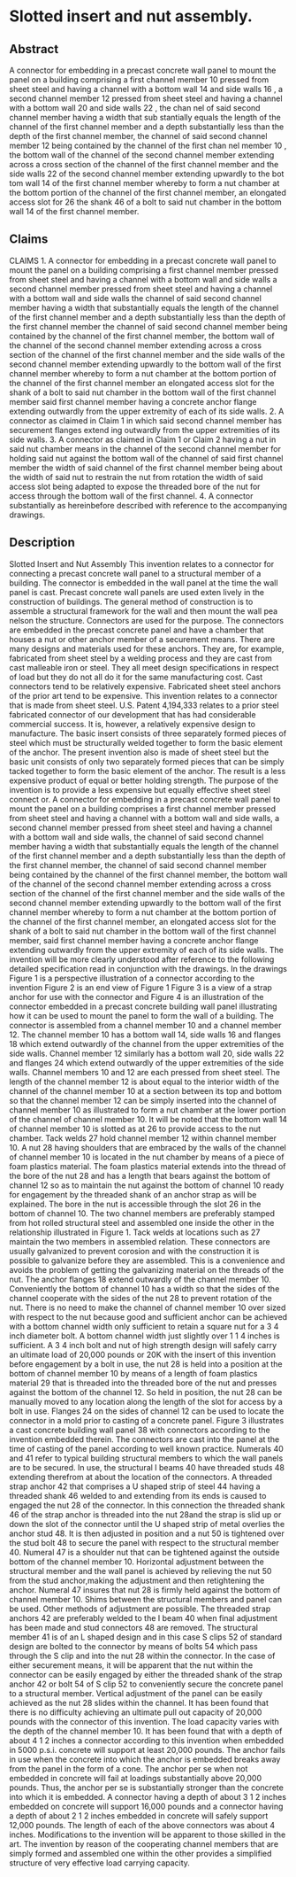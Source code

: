 # Slotted insert and nut assembly.

## Abstract
A connector for embedding in a precast concrete wall panel to mount the panel on a building comprising a first channel member 10 pressed from sheet steel and having a channel with a bottom wall 14 and side walls 16 , a second channel member 12 pressed from sheet steel and having a channel with a bottom wall 20 and side walls 22 , the chan nel of said second channel member having a width that sub stantially equals the length of the channel of the first channel member and a depth substantially less than the depth of the first channel member, the channel of said second channel member 12 being contained by the channel of the first chan nel member 10 , the bottom wall of the channel of the second channel member extending across a cross section of the channel of the first channel member and the side walls 22 of the second channel member extending upwardly to the bot tom wall 14 of the first channel member whereby to form a nut chamber at the bottom portion of the channel of the first channel member, an elongated access slot for 26 the shank 46 of a bolt to said nut chamber in the bottom wall 14 of the first channel member.

## Claims
CLAIMS 1. A connector for embedding in a precast concrete wall panel to mount the panel on a building comprising a first channel member pressed from sheet steel and having a channel with a bottom wall and side walls a second channel member pressed from sheet steel and having a channel with a bottom wall and side walls the channel of said second channel member having a width that substantially equals the length of the channel of the first channel member and a depth substantially less than the depth of the first channel member the channel of said second channel member being contained by the channel of the first channel member, the bottom wall of the channel of the second channel member extending across a cross section of the channel of the first channel member and the side walls of the second channel member extending upwardly to the bottom wall of the first channel member whereby to form a nut chamber at the bottom portion of the channel of the first channel member an elongated access slot for the shank of a bolt to said nut chamber in the bottom wall of the first channel member said first channel member having a concrete anchor flange extending outwardly from the upper extremity of each of its side walls. 2. A connector as claimed in Claim 1 in which said second channel member has securement flanges extend ing outwardly from the upper extremities of its side walls. 3. A connector as claimed in Claim 1 or Claim 2 having a nut in said nut chamber means in the channel of the second channel member for holding said nut against the bottom wall of the channel of said first channel member the width of said channel of the first channel member being about the width of said nut to restrain the nut from rotation the width of said access slot being adapted to expose the threaded bore of the nut for access through the bottom wall of the first channel. 4. A connector substantially as hereinbefore described with reference to the accompanying drawings.

## Description
Slotted Insert and Nut Assembly This invention relates to a connector for connecting a precast concrete wall panel to a structural member of a building. The connector is embedded in the wall panel at the time the wall panel is cast. Precast concrete wall panels are used exten lively in the construction of buildings. The general method of construction is to assemble a structural framework for the wall and then mount the wall pea nelson the structure. Connectors are used for the purpose. The connectors are embedded in the precast concrete panel and have a chamber that houses a nut or other anchor member of a securement means. There are many designs and materials used for these anchors. They are, for example, fabricated from sheet steel by a welding process and they are cast from cast malleable iron or steel. They all meet design specifications in respect of load but they do not all do it for the same manufacturing cost. Cast connectors tend to be relatively expensive. Fabricated sheet steel anchors of the prior art tend to be expensive. This invention relates to a connector that is made from sheet steel. U.S. Patent 4,194,333 relates to a prior steel fabricated connector of our development that has had considerable commercial success. It is, however, a relatively expensive design to manufacture. The basic insert consists of three separately formed pieces of steel which must be structurally welded together to form the basic element of the anchor. The present invention also is made of sheet steel but the basic unit consists of only two separately formed pieces that can be simply tacked together to form the basic element of the anchor. The result is a less expensive product of equal or better holding strength. The purpose of the invention is to provide a less expensive but equally effective sheet steel connect or. A connector for embedding in a precast concrete wall panel to mount the panel on a building comprises a first channel member pressed from sheet steel and having a channel with a bottom wall and side walls, a second channel member pressed from sheet steel and having a channel with a bottom wall and side walls, the channel of said second channel member having a width that substantially equals the length of the channel of the first channel member and a depth substantially less than the depth of the first channel member, the channel of said second channel member being contained by the channel of the first channel member, the bottom wall of the channel of the second channel member extending across a cross section of the channel of the first channel member and the side walls of the second channel member extending upwardly to the bottom wall of the first channel member whereby to form a nut chamber at the bottom portion of the channel of the first channel member, an elongated access slot for the shank of a bolt to said nut chamber in the bottom wall of the first channel member, said first channel member having a concrete anchor flange extending outwardly from the upper extremity of each of its side walls. The invention will be more clearly understood after reference to the following detailed specification read in conjunction with the drawings. In the drawings Figure 1 is a perspective illustration of a connector according to the invention Figure 2 is an end view of Figure 1 Figure 3 is a view of a strap anchor for use with the connector and Figure 4 is an illustration of the connector embedded in a precast concrete building wall panel illustrating how it can be used to mount the panel to form the wall of a building. The connector is assembled from a channel member 10 and a channel member 12. The channel member 10 has a bottom wall 14, side walls 16 and flanges 18 which extend outwardly of the channel from the upper extremities of the side walls. Channel member 12 similarly has a bottom wall 20, side walls 22 and flanges 24 which extend outwardly of the upper extremities of the side walls. Channel members 10 and 12 are each pressed from sheet steel. The length of the channel member 12 is about equal to the interior width of the channel of the channel member 10 at a section between its top and bottom so that the channel member 12 can be simply inserted into the channel of channel member 10 as illustrated to form a nut chamber at the lower portion of the channel of channel member 10. It will be noted that the bottom wall 14 of channel member 10 is slotted as at 26 to provide access to the nut chamber. Tack welds 27 hold channel member 12 within channel member 10. A nut 28 having shoulders that are embraced by the walls of the channel of channel member 10 is located in the nut chamber by means of a piece of foam plastics material. The foam plastics material extends into the thread of the bore of the nut 28 and has a length that bears against the bottom of channel 12 so as to maintain the nut against the bottom of channel 10 ready for engagement by the threaded shank of an anchor strap as will be explained. The bore in the nut is accessible through the slot 26 in the bottom of channel 10. The two channel members are preferably stamped from hot rolled structural steel and assembled one inside the other in the relationship illustrated in Figure 1. Tack welds at locations such as 27 maintain the two members in assembled relation. These connectors are usually galvanized to prevent corosion and with the construction it is possible to galvanize before they are assembled. This is a convenience and avoids the problem of getting the galvanizing material on the threads of the nut. The anchor flanges 18 extend outwardly of the channel member 10. Conveniently the bottom of channel 10 has a width so that the sides of the channel cooperate with the sides of the nut 28 to prevent rotation of the nut. There is no need to make the channel of channel member 10 over sized with respect to the nut because good and sufficient anchor can be achieved with a bottom channel width only sufficient to retain a square nut for a 3 4 inch diameter bolt. A bottom channel width just slightly over 1 1 4 inches is sufficient. A 3 4 inch bolt and nut of high strength design will safely carry an ultimate load of 20,000 pounds or 20K with the insert of this invention before engagement by a bolt in use, the nut 28 is held into a position at the bottom of channel member 10 by means of a length of foam plastics material 29 that is threaded into the threaded bore of the nut and presses against the bottom of the channel 12. So held in position, the nut 28 can be manually moved to any location along the length of the slot for access by a bolt in use. Flanges 24 on the sides of channel 12 can be used to locate the connector in a mold prior to casting of a concrete panel. Figure 3 illustrates a cast concrete building wall panel 38 with connectors according to the invention embedded therein. The connectors are cast into the panel at the time of casting of the panel according to well known practice. Numerals 40 and 41 refer to typical building structural members to which the wall panels are to be secured. In use, the structural I beams 40 have threaded studs 48 extending therefrom at about the location of the connectors. A threaded strap anchor 42 that comprises a U shaped strip of steel 44 having a threaded shank 46 welded to and extending from its ends is caused to engaged the nut 28 of the connector. In this connection the threaded shank 46 of the strap anchor is threaded into the nut 28and the strap is slid up or down the slot of the connector until the U shaped strip of metal overlies the anchor stud 48. It is then adjusted in position and a nut 50 is tightened over the stud bolt 48 to secure the panel with respect to the structural member 40. Numeral 47 is a shoulder nut that can be tightened against the outside bottom of the channel member 10. Horizontal adjustment between the structural member and the wall panel is achieved by relieving the nut 50 from the stud anchor,making the adjustment and then retightening the anchor. Numeral 47 insures that nut 28 is firmly held against the bottom of channel member 10. Shims between the structural members and panel can be used. Other methods of adjustment are possible. The threaded strap anchors 42 are preferably welded to the I beam 40 when final adjustment has been made and stud connectors 48 are removed. The structural member 41 is of an L shaped design and in this case S clips 52 of standard design are bolted to the connector by means of bolts 54 which pass through the S clip and into the nut 28 within the connector. In the case of either securement means, it will be apparent that the nut within the connector can be easily engaged by either the threaded shank of the strap anchor 42 or bolt 54 of S clip 52 to conveniently secure the concrete panel to a structural member. Vertical adjustment of the panel can be easily achieved as the nut 28 slides within the channel. It has been found that there is no difficulty achieving an ultimate pull out capacity of 20,000 pounds with the connector of this invention. The load capacity varies with the depth of the channel member 10. It has been found that with a depth of about 4 1 2 inches a connector according to this invention when embedded in 5000 p.s.i. concrete will support at least 20,000 pounds. The anchor fails in use when the concrete into which the anchor is embedded breaks away from the panel in the form of a cone. The anchor per se when not embedded in concrete will fail at loadings substantially above 20,000 pounds. Thus, the anchor per se is substantially stronger than the concrete into which it is embedded. A connector having a depth of about 3 1 2 inches embedded on concrete will support 16,000 pounds and a connector having a depth of about 2 1 2 inches embedded in concrete will safely support 12,000 pounds. The length of each of the above connectors was about 4 inches. Modifications to the invention will be apparent to those skilled in the art. The invention by reason of the cooperating channel members that are simply formed and assembled one within the other provides a simplified structure of very effective load carrying capacity.